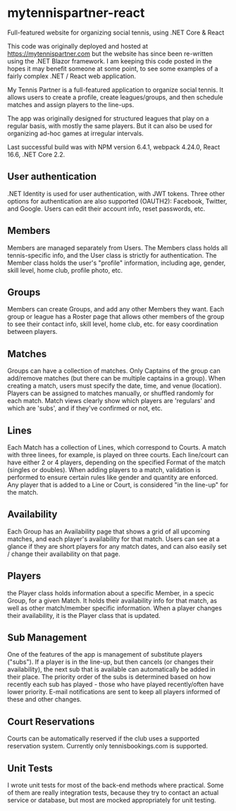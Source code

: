 # mytennispartner-react
Full-featured website for organizing social tennis, using .NET Core &amp; React

This code was originally deployed and hosted at https://mytennispartner.com but the website has since been re-written using the .NET Blazor framework.  I am keeping this code posted in the hopes it may benefit someone at some point, to see some examples of a fairly complex .NET / React web application.

My Tennis Partner is a full-featured application to organize social tennis.  It allows users to create a profile, create leagues/groups, and then schedule matches and assign players to the line-ups.

The app was originally designed for structured leagues that play on a regular basis, with mostly the same players.  But it can also be used for organizing ad-hoc games at irregular intervals.

Last successful build was with NPM version 6.4.1, webpack 4.24.0, React 16.6, .NET Core 2.2.

## User authentication
.NET Identity is used for user authentication, with JWT tokens.  Three other options for authentication are also supported (OAUTH2): Facebook, Twitter, and Google.  Users can edit their account info, reset passwords, etc. 

## Members
Members are managed separately from Users.  The Members class holds all tennis-specific info, and the User class is strictly for authentication.  The Member class holds the user's "profile" information, including age, gender, skill level, home club, profile photo, etc.

## Groups
Members can create Groups, and add any other Members they want.  Each group or league has a Roster page that allows other members of the group to see their contact info, skill level, home club, etc. for easy coordination between players.

## Matches
Groups can have a collection of matches.  Only Captains of the group can add/remove matches (but there can be multiple captains in a group).  When creating a match, users must specify the date, time, and venue (location).  Players can be assigned to matches manually, or shuffled randomly for each match.  Match views clearly show which players are 'regulars' and which are 'subs', and if they've confirmed or not, etc.

## Lines
Each Match has a collection of Lines, which correspond to Courts.  A match with three linees, for example, is played on three courts.  Each line/court can have either 2 or 4 players, depending on the specified Format of the match (singles or doubles).  When adding players to a match, validation is performed to ensure certain rules like gender and quantity are enforced.  Any player that is added to a Line or Court, is considered "in the line-up" for the match.

## Availability
Each Group has an Availability page that shows a grid of all upcoming matches, and each player's availability for that match.  Users can see at a glance if they are short players for any match dates, and can also easily set / change their availability on that page.

## Players
the Player class holds information about a specific Member, in a specic Group, for a given Match.  It holds their availability info for that match, as well as other match/member specific information.  When a player changes their availability, it is the Player class that is updated.

## Sub Management
One of the features of the app is management of substitute players ("subs").  If a player is in the line-up, but then cancels (or changes their availability), the next sub that is available can automatically be added in their place.  The priority order of the subs is determined based on how recently each sub has played - those who have played recently/often have lower priority.  E-mail notifications are sent to keep all players informed of these and other changes.

## Court Reservations
Courts can be automatically reserved if the club uses a supported reservation system.  Currently only tennisbookings.com is supported.

## Unit Tests
I wrote unit tests for most of the back-end methods where practical.  Some of them are really integration tests, because they try to contact an actual service or database, but most are mocked appropriately for unit testing.
